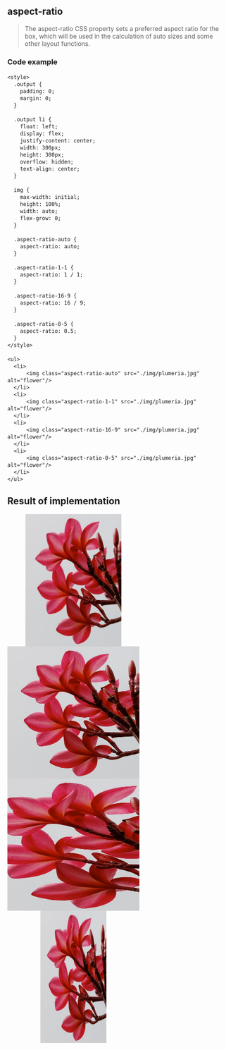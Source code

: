## aspect-ratio

> The aspect-ratio CSS property sets a preferred aspect ratio for the box, which will be used in the calculation of auto sizes and some other layout functions.

### Code example

```
<style>
  .output {
    padding: 0;
    margin: 0;
  }

  .output li {
    float: left;
    display: flex;
    justify-content: center;
    width: 300px;
    height: 300px;
    overflow: hidden;
    text-align: center;
  }

  img {
    max-width: initial;
    height: 100%;
    width: auto;
    flex-grow: 0;
  }

  .aspect-ratio-auto {
    aspect-ratio: auto;
  }

  .aspect-ratio-1-1 {
    aspect-ratio: 1 / 1;
  }

  .aspect-ratio-16-9 {
    aspect-ratio: 16 / 9;
  }

  .aspect-ratio-0-5 {
    aspect-ratio: 0.5;
  }
</style>

<ul>
  <li>
      <img class="aspect-ratio-auto" src="./img/plumeria.jpg" alt="flower"/>
  </li>
  <li>
      <img class="aspect-ratio-1-1" src="./img/plumeria.jpg" alt="flower"/>
  </li>
  <li>
      <img class="aspect-ratio-16-9" src="./img/plumeria.jpg" alt="flower"/>
  </li>
  <li>
      <img class="aspect-ratio-0-5" src="./img/plumeria.jpg" alt="flower"/>
  </li>
</ul>
```

## Result of implementation 


  <style>
    .output {
      padding: 0!important;
      margin: 0;
    }

    .output li {
      float: left;
      display: flex;
      justify-content: center;
      width: 300px;
      height: 300px;
      overflow: hidden;
      text-align: center;
    }

    img {
      max-width: initial!important;
      height: 100%;
      width: auto;
      flex-grow: 0;
    }

    .aspect-ratio-auto {
      aspect-ratio: auto;
    }

    .aspect-ratio-1-1 {
      aspect-ratio: 1 / 1;
    }

    .aspect-ratio-16-9 {
      aspect-ratio: 16 / 9;
    }

    .aspect-ratio-0-5 {
      aspect-ratio: 0.5;
    }
  </style>

<ul class="output">
  <li>
      <img class="aspect-ratio-auto" src="./img/plumeria.jpg" alt="flower"/>
  </li>
  <li>
      <img class="aspect-ratio-1-1" src="./img/plumeria.jpg" alt="flower"/>
  </li>
  <li>
      <img class="aspect-ratio-16-9" src="./img/plumeria.jpg" alt="flower"/>
  </li>
  <li>
      <img class="aspect-ratio-0-5" src="./img/plumeria.jpg" alt="flower"/>
  </li>
</ul>